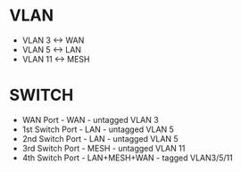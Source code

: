 # VLAN

- VLAN  3 <-> WAN
- VLAN  5 <-> LAN
- VLAN 11 <-> MESH

# SWITCH
- WAN Port - WAN - untagged VLAN 3
- 1st Switch Port - LAN - untagged VLAN 5
- 2nd Switch Port - LAN - untagged VLAN 5
- 3rd Switch Port - MESH - untagged VLAN 11
- 4th Switch Port - LAN+MESH+WAN - tagged VLAN3/5/11

